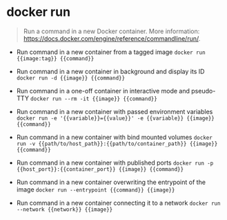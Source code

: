 # docker run
> Run a command in a new Docker container.
> More information: <https://docs.docker.com/engine/reference/commandline/run/>.

- Run command in a new container from a tagged image
`docker run {{image:tag}} {{command}}`

- Run command in a new container in background and display its ID
`docker run -d {{image}} {{command}}`

- Run command in a one-off container in interactive mode and pseudo-TTY
`docker run --rm -it {{image}} {{command}}`

- Run command in a new container with passed environment variables
`docker run -e '{{variable}}={{value}}' -e {{variable}} {{image}} {{command}}`

- Run command in a new container with bind mounted volumes
`docker run -v {{path/to/host_path}}:{{path/to/container_path}} {{image}} {{command}}`

- Run command in a new container with published ports
`docker run -p {{host_port}}:{{container_port}} {{image}} {{command}}`

- Run command in a new container overwriting the entrypoint of the image
`docker run --entrypoint {{command}} {{image}}`

- Run command in a new container connecting it to a network
`docker run --network {{network}} {{image}}`
